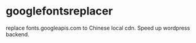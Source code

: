 # googlefontsreplacer
replace fonts.googleapis.com to Chinese local cdn. Speed up wordpress backend.

